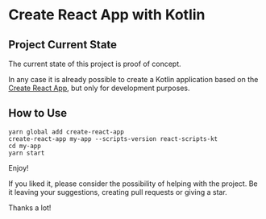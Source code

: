 # Create React App with Kotlin

## Project Current State
The current state of this project is proof of concept.

In any case it is already possible to create a Kotlin application based on the
[Create React App](https://github.com/facebookincubator/create-react-app),
but only for development purposes.

## How to Use

	yarn global add create-react-app
	create-react-app my-app --scripts-version react-scripts-kt
	cd my-app
	yarn start
	
Enjoy!

If you liked it, please consider the possibility of
helping with the project. Be it leaving your suggestions,
creating pull requests or giving a star.

Thanks a lot!
